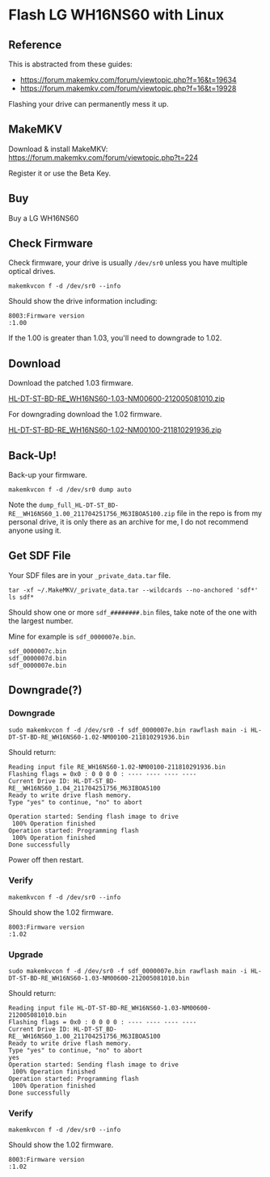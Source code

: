 # Flash LG WH16NS60 with Linux

## Reference

This is abstracted from these guides: 

* https://forum.makemkv.com/forum/viewtopic.php?f=16&t=19634
* https://forum.makemkv.com/forum/viewtopic.php?f=16&t=19928

Flashing your drive can permanently mess it up.

## MakeMKV

Download & install MakeMKV: https://forum.makemkv.com/forum/viewtopic.php?t=224

Register it or use the Beta Key.

## Buy

Buy a LG WH16NS60

## Check Firmware

Check firmware, your drive is usually `/dev/sr0` unless you have multiple optical drives.

    makemkvcon f -d /dev/sr0 --info
    
Should show the drive information including:

    8003:Firmware version
    :1.00

If the 1.00 is greater than 1.03, you'll need to downgrade to 1.02.

## Download

Download the patched 1.03 firmware.

[HL-DT-ST-BD-RE_WH16NS60-1.03-NM00600-212005081010.zip](https://gist.github.com/pjobson/678e0350506419bab355d7b4392d4104/raw/ddaf392cb8c725da85e4359129e6a4df07ca2dc4/HL-DT-ST-BD-RE_WH16NS60-1.03-NM00600-212005081010.zip)

For downgrading download the 1.02 firmware.

[HL-DT-ST-BD-RE_WH16NS60-1.02-NM00100-211810291936.zip](https://gist.github.com/pjobson/678e0350506419bab355d7b4392d4104/raw/ddaf392cb8c725da85e4359129e6a4df07ca2dc4/HL-DT-ST-BD-RE_WH16NS60-1.02-NM00100-211810291936.zip)

## Back-Up!

Back-up your firmware.

    makemkvcon f -d /dev/sr0 dump auto

Note the `dump_full_HL-DT-ST_BD-RE__WH16NS60_1.00_211704251756_M63IBOA5100.zip` file in the repo is from my personal drive, it is only there as an archive for me, I do not recommend anyone using it.

## Get SDF File

Your SDF files are in your `_private_data.tar` file.

    tar -xf ~/.MakeMKV/_private_data.tar --wildcards --no-anchored 'sdf*'
    ls sdf*

Should show one or more `sdf_########.bin` files, take note of the one with the largest number.

Mine for example is `sdf_0000007e.bin`.

    sdf_0000007c.bin
    sdf_0000007d.bin
    sdf_0000007e.bin

## Downgrade(?)

### Downgrade

    sudo makemkvcon f -d /dev/sr0 -f sdf_0000007e.bin rawflash main -i HL-DT-ST-BD-RE_WH16NS60-1.02-NM00100-211810291936.bin

Should return:

    Reading input file RE_WH16NS60-1.02-NM00100-211810291936.bin
    Flashing flags = 0x0 : 0 0 0 0 : ---- ---- ---- ----
    Current Drive ID: HL-DT-ST_BD-RE__WH16NS60_1.04_211704251756_M63IBOA5100
    Ready to write drive flash memory.
    Type "yes" to continue, "no" to abort
    
    Operation started: Sending flash image to drive
     100% Operation finished
    Operation started: Programming flash
     100% Operation finished
    Done successfully

Power off then restart.

### Verify

    makemkvcon f -d /dev/sr0 --info

Should show the 1.02 firmware.

    8003:Firmware version
    :1.02

### Upgrade

    sudo makemkvcon f -d /dev/sr0 -f sdf_0000007e.bin rawflash main -i HL-DT-ST-BD-RE_WH16NS60-1.03-NM00600-212005081010.bin

Should return:

    Reading input file HL-DT-ST-BD-RE_WH16NS60-1.03-NM00600-212005081010.bin
    Flashing flags = 0x0 : 0 0 0 0 : ---- ---- ---- ----
    Current Drive ID: HL-DT-ST_BD-RE__WH16NS60_1.00_211704251756_M63IBOA5100
    Ready to write drive flash memory.
    Type "yes" to continue, "no" to abort
    yes
    Operation started: Sending flash image to drive
     100% Operation finished
    Operation started: Programming flash
     100% Operation finished
    Done successfully

### Verify

    makemkvcon f -d /dev/sr0 --info

Should show the 1.02 firmware.

    8003:Firmware version
    :1.02


